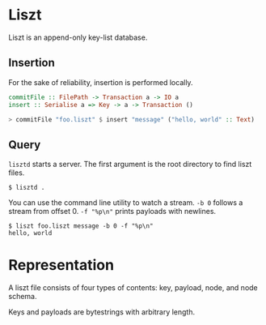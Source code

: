 # Liszt

Liszt is an append-only key-list database.

## Insertion

For the sake of reliability, insertion is performed locally.

```haskell
commitFile :: FilePath -> Transaction a -> IO a
insert :: Serialise a => Key -> a -> Transaction ()

> commitFile "foo.liszt" $ insert "message" ("hello, world" :: Text)
```

## Query

`lisztd` starts a server. The first argument is the root directory to find liszt
files.

```
$ lisztd .
```

You can use the command line utility to watch a stream. `-b 0` follows a stream
from offset 0. `-f "%p\n"` prints payloads with newlines.

```
$ liszt foo.liszt message -b 0 -f "%p\n"
hello, world
```

# Representation

A liszt file consists of four types of contents: key, payload, node, and node schema.

Keys and payloads are bytestrings with arbitrary length.
